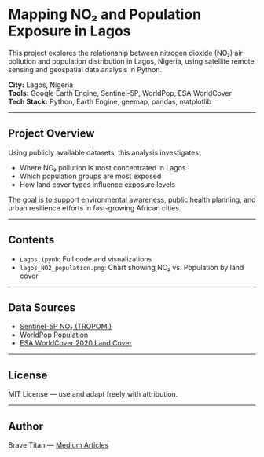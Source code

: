 # Mapping NO₂ and Population Exposure in Lagos

This project explores the relationship between nitrogen dioxide (NO₂) air pollution and population distribution in Lagos, Nigeria, using satellite remote sensing and geospatial data analysis in Python.

**City:** Lagos, Nigeria  
**Tools:** Google Earth Engine, Sentinel-5P, WorldPop, ESA WorldCover  
**Tech Stack:** Python, Earth Engine, geemap, pandas, matplotlib

---

## Project Overview

Using publicly available datasets, this analysis investigates:

- Where NO₂ pollution is most concentrated in Lagos  
- Which population groups are most exposed  
- How land cover types influence exposure levels  

The goal is to support environmental awareness, public health planning, and urban resilience efforts in fast-growing African cities.

---

## Contents

- `Lagos.ipynb`: Full code and visualizations  
- `lagos_NO2_population.png`: Chart showing NO₂ vs. Population by land cover
  
---

## Data Sources

- [Sentinel-5P NO₂ (TROPOMI)](https://developers.google.com/earth-engine/datasets/catalog/COPERNICUS_S5P_NRTI_L3_NO2)  
- [WorldPop Population](https://www.worldpop.org/)  
- [ESA WorldCover 2020 Land Cover](https://developers.google.com/earth-engine/datasets/catalog/ESA_WorldCover_v200)

---

## License

MIT License — use and adapt freely with attribution.

---

## Author

Brave Titan — [Medium Articles](https://medium.com/@modeleke61)
